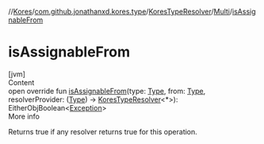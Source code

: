//[Kores](../../../index.md)/[com.github.jonathanxd.kores.type](../../index.md)/[KoresTypeResolver](../index.md)/[Multi](index.md)/[isAssignableFrom](is-assignable-from.md)



# isAssignableFrom  
[jvm]  
Content  
open override fun [isAssignableFrom](is-assignable-from.md)(type: [Type](https://docs.oracle.com/javase/8/docs/api/java/lang/reflect/Type.html), from: [Type](https://docs.oracle.com/javase/8/docs/api/java/lang/reflect/Type.html), resolverProvider: ([Type](https://docs.oracle.com/javase/8/docs/api/java/lang/reflect/Type.html)) -> [KoresTypeResolver](../index.md)<*>): EitherObjBoolean<[Exception](https://kotlinlang.org/api/latest/jvm/stdlib/kotlin/-exception/index.html)>  
More info  


Returns true if any resolver returns true for this operation.

  



